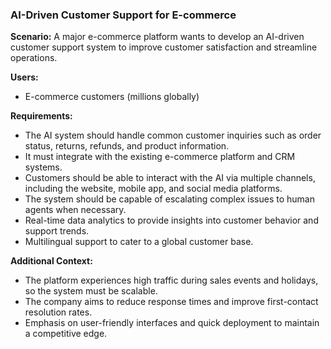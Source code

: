 ### AI-Driven Customer Support for E-commerce

**Scenario:**
A major e-commerce platform wants to develop an AI-driven customer support system to improve customer satisfaction and streamline operations.

**Users:**

- E-commerce customers (millions globally)

**Requirements:**

- The AI system should handle common customer inquiries such as order status, returns, refunds, and product information.
- It must integrate with the existing e-commerce platform and CRM systems.
- Customers should be able to interact with the AI via multiple channels, including the website, mobile app, and social media platforms.
- The system should be capable of escalating complex issues to human agents when necessary.
- Real-time data analytics to provide insights into customer behavior and support trends.
- Multilingual support to cater to a global customer base.

**Additional Context:**

- The platform experiences high traffic during sales events and holidays, so the system must be scalable.
- The company aims to reduce response times and improve first-contact resolution rates.
- Emphasis on user-friendly interfaces and quick deployment to maintain a competitive edge.
